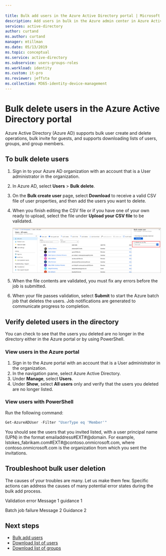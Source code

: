 ```yaml
---

title: Bulk add users in the Azure Active Directory portal | Microsoft Docs
description: Add users in bulk in the Azure admin center in Azure Active Directory 
services: active-directory 
author: curtand
ms.author: curtand
manager: mtillman
ms.date: 05/13/2019
ms.topic: conceptual
ms.service: active-directory
ms.subservice: users-groups-roles
ms.workload: identity
ms.custom: it-pro
ms.reviewer: jeffsta
ms.collection: M365-identity-device-management
---
```


# Bulk delete users in the Azure Active Directory portal

Azure Active Directory (Azure AD) supports bulk user create and delete operations, bulk invite for guests, and supports downloading lists of users, groups, and group members.

## To bulk delete users

1. Sign in to your Azure AD organization with an account that is a User administrator in the organization.
1. In Azure AD, select **Users** > **Bulk delete**.
1. On the **Bulk create user** page, select **Download** to receive a valid CSV file of user properties, and then add the users you want to delete.
1. When you finish editing the CSV file or if you have one of your own ready to upload, select the file under **Upload your CSV file** to be validated.

   ![Select a local CSV file in which you list the users you want to delete](./media/users-bulk-add/upload-button.png)

1. When the file contents are validated, you must fix any errors before the job is submitted.
1. When your file passes validation, select **Submit** to start the Azure batch job that deletes the users. Job notifications are generated to communicate progress to completion.

## Verify deleted users in the directory

You can check to see that the users you deleted are no longer in the directory either in the Azure portal or by using PowerShell.

### View users in the Azure portal

1. Sign in to the Azure portal with an account that is a User administrator in the organization.
1. In the navigation pane, select Azure Active Directory.
1. Under **Manage**, select **Users**.
1. Under **Show**, select **All users** only and verify that the users you deleted are no longer listed.

### View users with PowerShell

Run the following command:
``` PowerShell
Get-AzureADUser -Filter "UserType eq 'Member'"
```

You should see the users that you invited listed, with a user principal name (UPN) in the format emailaddress#EXT#@domain. For example, lstokes_fabrikam.com#EXT#@contoso.onmicrosoft.com, where contoso.onmicrosoft.com is the organization from which you sent the invitations.

## Troubleshoot bulk user deletion

The causes of your troubles are many. Let us make them few. Specific actions can address the causes of many  potential error states during the bulk add process.

Validation error Message 1
guidance 1

Batch job failure Message 2
Guidance 2

## Next steps

- [Bulk add users](users-bulk-add.md)
- [Download list of users](users-bulk-download.md)
- [Download list of groups](groups-bulk-download.md)
